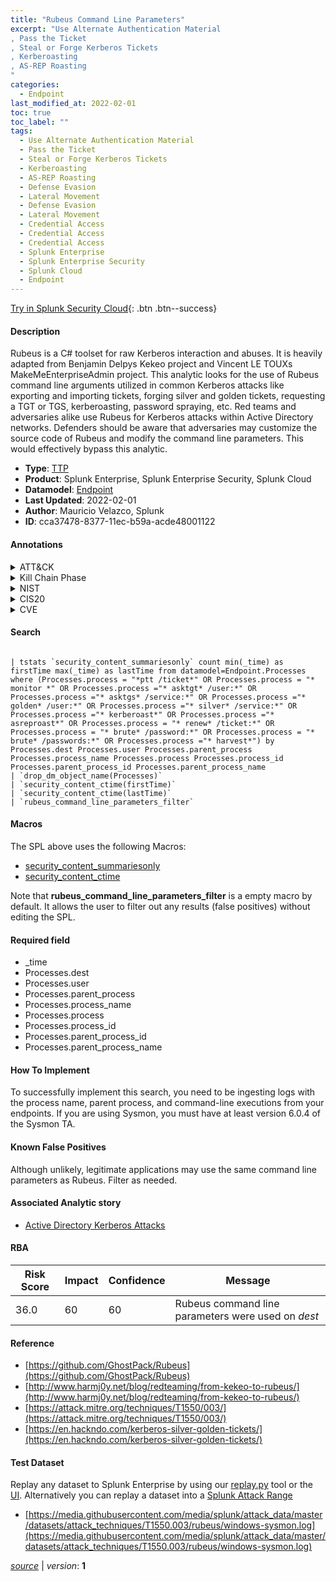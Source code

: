 ```yaml
---
title: "Rubeus Command Line Parameters"
excerpt: "Use Alternate Authentication Material
, Pass the Ticket
, Steal or Forge Kerberos Tickets
, Kerberoasting
, AS-REP Roasting
"
categories:
  - Endpoint
last_modified_at: 2022-02-01
toc: true
toc_label: ""
tags:
  - Use Alternate Authentication Material
  - Pass the Ticket
  - Steal or Forge Kerberos Tickets
  - Kerberoasting
  - AS-REP Roasting
  - Defense Evasion
  - Lateral Movement
  - Defense Evasion
  - Lateral Movement
  - Credential Access
  - Credential Access
  - Credential Access
  - Splunk Enterprise
  - Splunk Enterprise Security
  - Splunk Cloud
  - Endpoint
---
```




[Try in Splunk Security Cloud](https://www.splunk.com/en_us/products/cyber-security.html){: .btn .btn--success}

#### Description

Rubeus is a C# toolset for raw Kerberos interaction and abuses. It is heavily adapted from Benjamin Delpys Kekeo project and Vincent LE TOUXs MakeMeEnterpriseAdmin project. This analytic looks for the use of Rubeus command line arguments utilized in common Kerberos attacks like exporting and importing tickets, forging silver and golden tickets, requesting a TGT or TGS, kerberoasting, password spraying, etc. Red teams and adversaries alike use Rubeus for Kerberos attacks within Active Directory networks. Defenders should be aware that adversaries may customize the source code of Rubeus and modify the command line parameters. This would effectively bypass this analytic.

- **Type**: [TTP](https://github.com/splunk/security_content/wiki/Detection-Analytic-Types)
- **Product**: Splunk Enterprise, Splunk Enterprise Security, Splunk Cloud
- **Datamodel**: [Endpoint](https://docs.splunk.com/Documentation/CIM/latest/User/Endpoint)
- **Last Updated**: 2022-02-01
- **Author**: Mauricio Velazco, Splunk
- **ID**: cca37478-8377-11ec-b59a-acde48001122


#### Annotations

<details>
  <summary>ATT&CK</summary>

<div markdown="1">


| ID             | Technique        |  Tactic             |
| -------------- | ---------------- |-------------------- |
| [T1550](https://attack.mitre.org/techniques/T1550/) | Use Alternate Authentication Material | Defense Evasion, Lateral Movement |

| [T1550.003](https://attack.mitre.org/techniques/T1550/003/) | Pass the Ticket | Defense Evasion, Lateral Movement |

| [T1558](https://attack.mitre.org/techniques/T1558/) | Steal or Forge Kerberos Tickets | Credential Access |

| [T1558.003](https://attack.mitre.org/techniques/T1558/003/) | Kerberoasting | Credential Access |

| [T1558.004](https://attack.mitre.org/techniques/T1558/004/) | AS-REP Roasting | Credential Access |

</div>
</details>


<details>
  <summary>Kill Chain Phase</summary>

<div markdown="1">

* Exploitation


</div>
</details>


<details>
  <summary>NIST</summary>

<div markdown="1">



</div>
</details>

<details>
  <summary>CIS20</summary>

<div markdown="1">



</div>
</details>

<details>
  <summary>CVE</summary>

<div markdown="1">


</div>
</details>

#### Search

```

| tstats `security_content_summariesonly` count min(_time) as firstTime max(_time) as lastTime from datamodel=Endpoint.Processes where (Processes.process = "*ptt /ticket*" OR Processes.process = "* monitor *" OR Processes.process ="* asktgt* /user:*" OR Processes.process ="* asktgs* /service:*" OR Processes.process ="* golden* /user:*" OR Processes.process ="* silver* /service:*" OR Processes.process ="* kerberoast*" OR Processes.process ="* asreproast*" OR Processes.process = "* renew* /ticket:*" OR Processes.process = "* brute* /password:*" OR Processes.process = "* brute* /passwords:*" OR Processes.process ="* harvest*") by Processes.dest Processes.user Processes.parent_process Processes.process_name Processes.process Processes.process_id Processes.parent_process_id Processes.parent_process_name 
| `drop_dm_object_name(Processes)` 
| `security_content_ctime(firstTime)` 
| `security_content_ctime(lastTime)` 
| `rubeus_command_line_parameters_filter`
```

#### Macros
The SPL above uses the following Macros:
* [security_content_summariesonly](https://github.com/splunk/security_content/blob/develop/macros/security_content_summariesonly.yml)
* [security_content_ctime](https://github.com/splunk/security_content/blob/develop/macros/security_content_ctime.yml)

Note that **rubeus_command_line_parameters_filter** is a empty macro by default. It allows the user to filter out any results (false positives) without editing the SPL.

#### Required field
* _time
* Processes.dest
* Processes.user
* Processes.parent_process
* Processes.process_name
* Processes.process
* Processes.process_id
* Processes.parent_process_id
* Processes.parent_process_name


#### How To Implement
To successfully implement this search, you need to be ingesting logs with the process name, parent process, and command-line executions from your endpoints. If you are using Sysmon, you must have at least version 6.0.4 of the Sysmon TA.

#### Known False Positives
Although unlikely, legitimate applications may use the same command line parameters as Rubeus. Filter as needed.

#### Associated Analytic story
* [Active Directory Kerberos Attacks](/stories/active_directory_kerberos_attacks)




#### RBA

| Risk Score  | Impact      | Confidence   | Message      |
| ----------- | ----------- |--------------|--------------|
| 36.0 | 60 | 60 | Rubeus command line parameters were used on $dest$ |


#### Reference

* [https://github.com/GhostPack/Rubeus](https://github.com/GhostPack/Rubeus)
* [http://www.harmj0y.net/blog/redteaming/from-kekeo-to-rubeus/](http://www.harmj0y.net/blog/redteaming/from-kekeo-to-rubeus/)
* [https://attack.mitre.org/techniques/T1550/003/](https://attack.mitre.org/techniques/T1550/003/)
* [https://en.hackndo.com/kerberos-silver-golden-tickets/](https://en.hackndo.com/kerberos-silver-golden-tickets/)



#### Test Dataset
Replay any dataset to Splunk Enterprise by using our [replay.py](https://github.com/splunk/attack_data#using-replaypy) tool or the [UI](https://github.com/splunk/attack_data#using-ui).
Alternatively you can replay a dataset into a [Splunk Attack Range](https://github.com/splunk/attack_range#replay-dumps-into-attack-range-splunk-server)


* [https://media.githubusercontent.com/media/splunk/attack_data/master/datasets/attack_techniques/T1550.003/rubeus/windows-sysmon.log](https://media.githubusercontent.com/media/splunk/attack_data/master/datasets/attack_techniques/T1550.003/rubeus/windows-sysmon.log)



[*source*](https://github.com/splunk/security_content/tree/develop/detections/endpoint/rubeus_command_line_parameters.yml) \| *version*: **1**